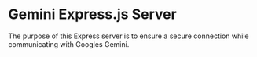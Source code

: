 # Gemini Express.js Server

The purpose of this Express server is to ensure a secure connection while communicating with Googles Gemini.
